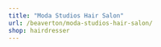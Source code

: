 ```yaml
---
title: "Moda Studios Hair Salon"
url: /beaverton/moda-studios-hair-salon/
shop: hairdresser
---
```

